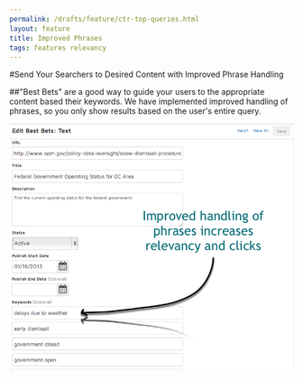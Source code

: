 ```yaml
---
permalink: /drafts/feature/ctr-top-queries.html
layout: feature
title: Improved Phrases
tags: features relevancy
---
```

#Send Your Searchers to Desired Content with Improved Phrase Handling

##"Best Bets" are a good way to guide your users to the appropriate content based their keywords. We have implemented improved handling of phrases, so you only show results based on the user's entire query.

![Improved Best Best Phrase Handling](/img/feature-improved-phrasing.png "Improved Best Best Phrase Handling")
